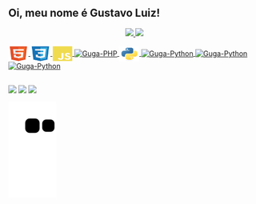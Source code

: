 ## Oi, meu nome é Gustavo Luiz!

<div align="center">
  <a href="https://github.com/GuGaTeC7">
  <img height="180em" src="https://github-readme-stats.vercel.app/api?username=GuGaTeC7&show_icons=true&theme=nord&include_all_commits=true&count_private=true"/>
  <img height="180em" src="https://github-readme-stats.vercel.app/api/top-langs/?username=GuGaTeC7&layout=compact&langs_count=7&theme=nord"/>
</div>
<div style="display: inline_block"><br>
  <img align="center" alt="Guga-HTML" height="30" width="40" src="https://raw.githubusercontent.com/devicons/devicon/master/icons/html5/html5-original.svg">
  <img align="center" alt="Guga-CSS" height="30" width="40" src="https://raw.githubusercontent.com/devicons/devicon/master/icons/css3/css3-original.svg">
  <img align="center" alt="Guga-Js" height="30" width="40" src="https://raw.githubusercontent.com/devicons/devicon/master/icons/javascript/javascript-plain.svg">
  <img align="center" alt="Guga-PHP" height="30" width="40" src="https://raw.githubusercontent.com/jmnote/z-icons/master/svg/php.svg">
  <img align="center" alt="Guga-Python" height="30" width="40" src="https://raw.githubusercontent.com/devicons/devicon/master/icons/python/python-original.svg">
  <img align="center" alt="Guga-Python" height="30" width="40" src="https://raw.githubusercontent.com/jmnote/z-icons/master/svg/java.svg">
  <img align="center" alt="Guga-Python" height="30" width="40" src="https://raw.githubusercontent.com/jmnote/z-icons/master/svg/git.svg">
  <img align="center" alt="Guga-Python" height="30" width="40" src="https://raw.githubusercontent.com/jmnote/z-icons/master/svg/github.svg">
</div>
  
  ##
 
<div> 
  <a href="https://instagram.com/rafaballerini" target="_blank"><img src="https://img.shields.io/badge/-Instagram-%23E4405F?style=for-the-badge&logo=instagram&logoColor=white" target="_blank"></a>
  <a href = "gustavoluizsilva245@gmail.com"><img src="https://img.shields.io/badge/Gmail-D14836?style=for-the-badge&logo=gmail&logoColor=white" target="_blank"></a>
  <a href="https://www.linkedin.com/in/gustavoluiz1/" target="_blank"><img src="https://img.shields.io/badge/-LinkedIn-%230077B5?style=for-the-badge&logo=linkedin&logoColor=white" target="_blank"></a> 
 
  ![Snake animation](https://github.com/GuGaTeC7/GuGaTeC7/blob/output/github-contribution-grid-snake.svg)
 
</div>
